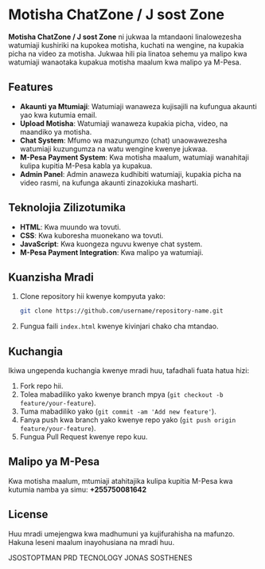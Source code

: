 # Motisha ChatZone / J sost Zone

**Motisha ChatZone / J sost Zone** ni jukwaa la mtandaoni linalowezesha watumiaji kushiriki na kupokea motisha, kuchati na wengine, na kupakia picha na video za motisha. Jukwaa hili pia linatoa sehemu ya malipo kwa watumiaji wanaotaka kupakua motisha maalum kwa malipo ya M-Pesa.

## Features

- **Akaunti ya Mtumiaji**: Watumiaji wanaweza kujisajili na kufungua akaunti yao kwa kutumia email.
- **Upload Motisha**: Watumiaji wanaweza kupakia picha, video, na maandiko ya motisha.
- **Chat System**: Mfumo wa mazungumzo (chat) unaowawezesha watumiaji kuzungumza na watu wengine kwenye jukwaa.
- **M-Pesa Payment System**: Kwa motisha maalum, watumiaji wanahitaji kulipa kupitia M-Pesa kabla ya kupakua.
- **Admin Panel**: Admin anaweza kudhibiti watumiaji, kupakia picha na video rasmi, na kufunga akaunti zinazokiuka masharti.

## Teknolojia Zilizotumika

- **HTML**: Kwa muundo wa tovuti.
- **CSS**: Kwa kuboresha muonekano wa tovuti.
- **JavaScript**: Kwa kuongeza nguvu kwenye chat system.
- **M-Pesa Payment Integration**: Kwa malipo ya watumiaji.

## Kuanzisha Mradi

1. Clone repository hii kwenye kompyuta yako:
    ```bash
    git clone https://github.com/username/repository-name.git
    ```

2. Fungua faili `index.html` kwenye kivinjari chako cha mtandao.

## Kuchangia

Ikiwa ungependa kuchangia kwenye mradi huu, tafadhali fuata hatua hizi:

1. Fork repo hii.
2. Tolea mabadiliko yako kwenye branch mpya (`git checkout -b feature/your-feature`).
3. Tuma mabadiliko yako (`git commit -am 'Add new feature'`).
4. Fanya push kwa branch yako kwenye repo yako (`git push origin feature/your-feature`).
5. Fungua Pull Request kwenye repo kuu.

## Malipo ya M-Pesa

Kwa motisha maalum, mtumiaji atahitajika kulipa kupitia M-Pesa kwa kutumia namba ya simu: **+255750081642**

## License

Huu mradi umejengwa kwa madhumuni ya kujifurahisha na mafunzo. Hakuna leseni maalum inayohusiana na mradi huu.

JSOSTOPTMAN PRD TECNOLOGY JONAS SOSTHENES 
